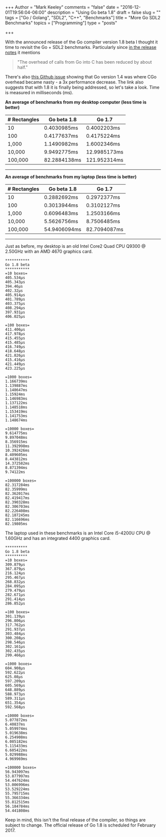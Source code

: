 +++
Author = "Mark Keeley"
comments = "false"
date = "2016-12-01T19:56:04-06:00"
description = "Using Go beta 1.8"
draft = false
slug = ""
tags = ["Go / Golang", "SDL2", "C++", "Benchmarks"]
title = "More Go SDL2 Benchmarks"
topics = ["Programming"]
type = "posts"

+++

With the announced release of the Go compiler version 1.8 beta I thought it time to revisit the Go + SDL2 benchmarks. Particularly since [in the release notes](https://beta.golang.org/doc/go1.8#gc) it mentions

> "The overhead of calls from Go into C has been reduced by about half."

There's also [this Github issue](https://github.com/golang/go/issues/9704) showing that Go version 1.4 was where CGo overhead became nasty - a 3x performance decrease. The link also suggests that with 1.8 it is finally being addressed, so let's take a look. Time is measured in milliseconds (ms).

**An average of benchmarks from my desktop computer (less time is better)**

| # Rectangles  | Go beta 1.8   | Go 1.7      |
| ------------- | ------------- | ----------- |
| 10            | 0.4030985ms   | 0.4002203ms |
| 100           | 0.4177637ms   | 0.4175224ms |
| 1,000         | 1.1490982ms   | 1.6002346ms |
| 10,000        | 9.9492775ms   | 12.9985173ms|
| 100,000       | 82.2884138ms  | 121.952314ms|

------------------------------
**An average of benchmarks from my laptop (less time is better)**

| # Rectangles  | Go beta 1.8   | Go 1.7      |
| ------------- | ------------- | ----------- |
| 10            | 0.2882692ms   | 0.2972377ms |
| 100           | 0.3013944ms   | 0.3102127ms |
| 1,000         | 0.6096483ms   | 1.2503166ms |
| 10,000        | 5.5626756ms   | 8.7506485ms |
| 100,000       | 54.9406094ms  | 82.7094087ms|

<!--more-->

-------------------------------

Just as before, my desktop is an old Intel Core2 Quad CPU Q9300 @ 2.50GHz with an AMD 4670 graphics card.

```
***********
Go 1.8 beta
***********
=10 boxes=
405.534µs
405.343µs
394.46µs
402.32µs
405.914µs
401.789µs
403.375µs
408.294µs
397.931µs
406.025µs

=100 boxes=
411.406µs
417.978µs
415.455µs
415.485µs
416.749µs
418.648µs
421.826µs
415.416µs
421.449µs
423.225µs

=1000 boxes=
1.166739ms
1.139887ms
1.148647ms
1.15924ms
1.146983ms
1.137122ms
1.148518ms
1.153419ms
1.141753ms
1.148674ms

=10000 boxes=
9.614775ms
9.897048ms
8.356915ms
11.392998ms
10.392426ms
8.409605ms
8.443812ms
14.372582ms
8.871394ms
9.74122ms

=100000 boxes=
82.317284ms
82.35999ms
82.362017ms
82.419417ms
82.390328ms
82.306703ms
82.226408ms
82.187245ms
82.116696ms
82.19805ms
```

The laptop used in these benchmarks is an Intel Core i5-4200U CPU @ 1.60GHz and has an integrated 4400 graphics card.

```
**********
Go 1.8 beta
**********
=10 boxes=
309.879µs
367.879µs
216.124µs
295.467µs
268.832µs
284.095µs
279.479µs
282.671µs
291.414µs
286.852µs

=100 boxes=
301.139µs
296.806µs
317.762µs
291.937µs
303.484µs
300.208µs
298.546µs
302.161µs
302.435µs
299.466µs

=1000 boxes=
604.908µs
592.622µs
625.08µs
597.209µs
605.569µs
648.889µs
588.973µs
589.311µs
651.354µs
592.568µs

=10000 boxes=
5.077872ms
6.40837ms
5.059974ms
5.019638ms
6.254908ms
6.085182ms
5.115433ms
6.605422ms
5.029988ms
4.969969ms

=100000 boxes=
56.943097ms
53.877997ms
54.447624ms
53.006996ms
53.529224ms
55.795715ms
55.366334ms
55.812515ms
56.184784ms
54.441808ms
```

Keep in mind, this isn't the final release of the compiler, so things are subject to change. The official release of Go 1.8 is scheduled for February 2017.
